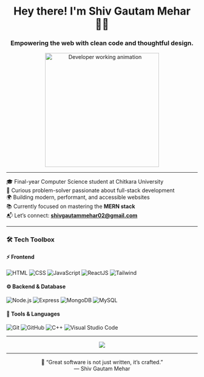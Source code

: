 <h1 align="center">Hey there! I'm Shiv Gautam Mehar 👨‍💻</h1>
<h3 align="center">Empowering the web with clean code and thoughtful design.</h3>

<p align="center">
  <img src="https://cdn.dribbble.com/users/1162077/screenshots/3848914/programmer.gif" width="300" alt="Developer working animation" />
</p>

---

🎓 Final-year Computer Science student at Chitkara University  
🧠 Curious problem-solver passionate about full-stack development  
🌍 Building modern, performant, and accessible websites  
📚 Currently focused on mastering the **MERN stack**  
📬 Let’s connect: **shivgautammehar02@gmail.com**

---

### 🛠 Tech Toolbox

#### ⚡ Frontend
![HTML](https://img.shields.io/badge/HTML-E44D26?style=for-the-badge&logo=html5&logoColor=white)
![CSS](https://img.shields.io/badge/CSS-1572B6?style=for-the-badge&logo=css3&logoColor=white)
![JavaScript](https://img.shields.io/badge/JavaScript-F7E018?style=for-the-badge&logo=javascript&logoColor=black)
![ReactJS](https://img.shields.io/badge/React-00D8FF?style=for-the-badge&logo=react&logoColor=black)
![Tailwind](https://img.shields.io/badge/TailwindCSS-06B6D4?style=for-the-badge&logo=tailwind-css&logoColor=white)

#### ⚙ Backend & Database
![Node.js](https://img.shields.io/badge/Node.js-3C873A?style=for-the-badge&logo=node.js&logoColor=white)
![Express](https://img.shields.io/badge/Express.js-404D59?style=for-the-badge&logo=express&logoColor=white)
![MongoDB](https://img.shields.io/badge/MongoDB-4DB33D?style=for-the-badge&logo=mongodb&logoColor=white)
![MySQL](https://img.shields.io/badge/MySQL-00758F?style=for-the-badge&logo=mysql&logoColor=white)

#### 🧰 Tools & Languages
![Git](https://img.shields.io/badge/Git-F1502F?style=for-the-badge&logo=git&logoColor=white)
![GitHub](https://img.shields.io/badge/GitHub-181717?style=for-the-badge&logo=github&logoColor=white)
![C++](https://img.shields.io/badge/C++-00599C?style=for-the-badge&logo=cplusplus&logoColor=white)
![Visual Studio Code](https://img.shields.io/badge/VSCode-007ACC?style=for-the-badge&logo=visual-studio-code&logoColor=white)

---

<p align="center">
  <img src="https://readme-typing-svg.herokuapp.com?lines=Code.+Build.+Repeat.;Turning+designs+into+dynamic+experiences;Learning+never+stops!&center=true&width=500&height=45&color=FF6F61&vCenter=true&size=22" />
</p>

---

<p align="center">
  🚀 “Great software is not just written, it’s crafted.”  
  <br/>
  — Shiv Gautam Mehar
</p>
